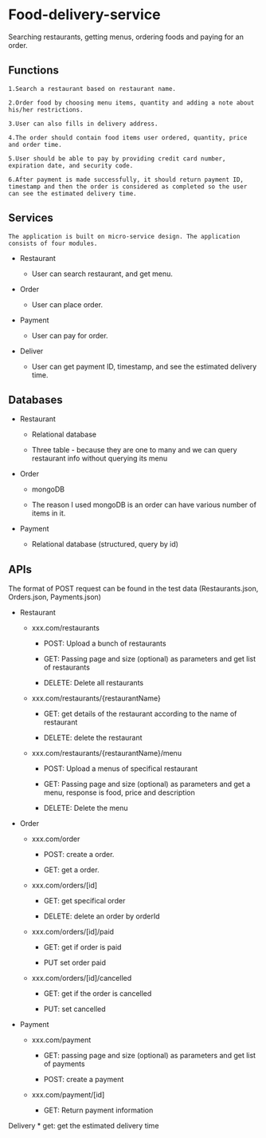 # Food-delivery-service
Searching restaurants, getting menus, ordering foods and paying for an order.
## Functions
    1.Search a restaurant based on restaurant name.
    
    2.Order food by choosing menu items, quantity and adding a note about his/her restrictions.
    
    3.User can also fills in delivery address.
    
    4.The order should contain food items user ordered, quantity, price and order time.
    
    5.User should be able to pay by providing credit card number, expiration date, and security code.
    
    6.After payment is made successfully, it should return payment ID, timestamp and then the order is considered as completed so the user can see the estimated delivery time.

## Services
    The application is built on micro-service design. The application consists of four modules.
    
* Restaurant
  * User can search restaurant, and get menu.

* Order
  * User can place order.

* Payment
  * User can pay for order.
 
* Deliver
  * User can get payment ID, timestamp, and see the estimated delivery time.
 
## Databases
* Restaurant

  * Relational database

  * Three table - because they are one to many and we can query restaurant info without querying its menu

* Order

  * mongoDB

  * The reason I used mongoDB is an order can have various number of items in it.

* Payment

  * Relational database (structured, query by id)
 
 ## APIs 
 The format of POST request can be found in the test data (Restaurants.json, Orders.json, Payments.json)

* Restaurant

  * xxx.com/restaurants
     
     * POST: Upload a bunch of restaurants

     * GET: Passing  page and size (optional) as parameters and get list of restaurants

     * DELETE: Delete all restaurants
     
   * xxx.com/restaurants/{restaurantName}

     * GET: get details of the restaurant according to the name of restaurant

     * DELETE: delete the restaurant

  * xxx.com/restaurants/{restaurantName}/menu

     * POST: Upload a menus of specifical restaurant

     * GET: Passing page and size (optional) as parameters and get a menu, response is food, price and description

     * DELETE: Delete the menu
     

* Order

   * xxx.com/order

     * POST: create a order.

     * GET: get a order.
     

   * xxx.com/orders/[id]
  
     * GET: get specifical order
     
     * DELETE: delete an order by orderId

   * xxx.com/orders/[id]/paid

     * GET: get if order is paid

     * PUT set order paid

   * xxx.com/orders/[id]/cancelled

     * GET: get if the order is cancelled

     * PUT: set cancelled

 * Payment

   * xxx.com/payment

     * GET: passing page and size (optional) as parameters and get list of payments

     * POST: create a payment

   * xxx.com/payment/[id]

     * GET: Return payment information
   
  Delivery
    * get: get the estimated delivery time


 
